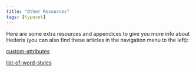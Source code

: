 ```yaml
---
title: "Other Resources"
tags: [typeset]
---
```

 
<html><body><section data-type="chapter" class="hsecchapter" data-hederis-type="hsecchapter" id="intro-resources" data-pi-attrs="id: intro-resources; data-tags: typeset;" role="doc-chapter" data-tags="typeset" data-author-name=" " data-book-title=" " title="Other Resources"><p class="hblkp" data-hederis-type="hblkp" id="pmTChlwSc">Here are some extra resources and appendices to give you more info about Hederis (you can also find these articles in the navigation menu to the left): </p><p class="hblkp" data-hederis-type="hblkp" id="p9ZRi2zWM"><a href="{% link _docs/custom-attributes.md %}" class="hspana" data-hederis-type="hspana" id="prHrHGeVS">custom-attributes</a></p><p class="hblkp" data-hederis-type="hblkp" id="pxfb9Vqf1"><a href="{% link _docs/list-of-word-styles.md %}" class="hspana" data-hederis-type="hspana" id="pYILnysQC">list-of-word-styles</a></p></section></body></html>
